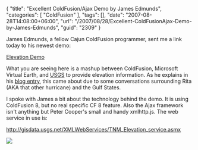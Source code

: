{
	"title": "Excellent ColdFusion/Ajax Demo by James Edmunds",
	"categories": [
		"ColdFusion"
	],
	"tags": [],
	"date": "2007-08-28T14:08:00+06:00",
	"url": "/2007/08/28/Excellent-ColdFusionAjax-Demo-by-James-Edmunds",
	"guid": "2309"
}

James Edmunds, a fellow Cajun ColdFusion programmer, sent me a link today to his newest demo:

<a href="http://jamesedmunds.com/poorclio/elevationdemo.cfm">Elevation Demo</a>

What you are seeing here is a mashup between ColdFusion, Microsoft Virtual Earth, and <a href="http://lidar.cr.usgs.gov/">USGS</a> to provide elevation information. As he explains in his <a href="http://jamesedmunds.com/poorclio/citation.cfm?item_id=3837">blog entry</a>, this came about due to some conversations surrounding Rita (AKA that other hurricane) and the Gulf States.

I spoke with James a bit about the technology behind the demo. It is using ColdFusion 8, but no real specific CF 8 feature. Also the Ajax framework isn't anything but Peter Cooper's small and handy xmlhttp.js. The web service in use is:

<a href="http://gisdata.usgs.net/XMLWebServices/TNM_Elevation_service.asmx">http://gisdata.usgs.net/XMLWebServices/TNM_Elevation_service.asmx</a>

<img src="http://static.raymondcamden.com/images/elevationdemo.jpg">